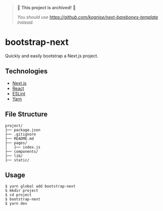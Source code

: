 > 🚩 **This project is archived!** 🚩
> 
> *You should use https://github.com/kognise/next-barebones-template instead.*

# bootstrap-next

Quickly and easily bootstrap a Next.js project.

## Technologies

- [Next.js](https://nextjs.org/)
- [React](https://reactjs.org/)
- [ESLint](https://eslint.org/)
- [Yarn](https://yarnpkg.com/)

## File Structure

```
project/
├── package.json
├── .gitignore
├── README.md
├── pages/
│   ├── index.js
├── components/
├── lib/
├── static/
```

## Usage

```
$ yarn global add bootstrap-next
$ mkdir project
$ cd project
$ bootstrap-next
$ yarn dev
```
